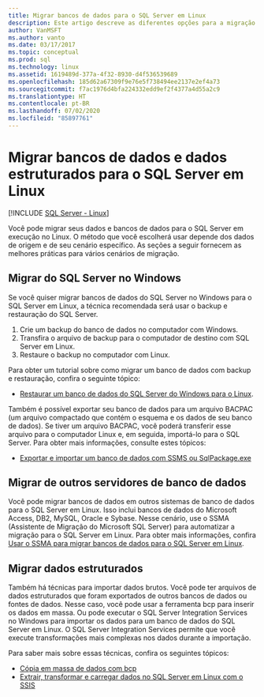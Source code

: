 ```yaml
---
title: Migrar bancos de dados para o SQL Server em Linux
description: Este artigo descreve as diferentes opções para a migração de dados e bancos de dados para o SQL Server em Linux.
author: VanMSFT
ms.author: vanto
ms.date: 03/17/2017
ms.topic: conceptual
ms.prod: sql
ms.technology: linux
ms.assetid: 1619489d-377a-4f32-8930-d4f536539689
ms.openlocfilehash: 185d62a67309f9e76e5f738494ee2137e2ef4a73
ms.sourcegitcommit: f7ac1976d4bfa224332edd9ef2f4377a4d55a2c9
ms.translationtype: HT
ms.contentlocale: pt-BR
ms.lasthandoff: 07/02/2020
ms.locfileid: "85897761"
---
```

# <a name="migrate-databases-and-structured-data-to-sql-server-on-linux"></a>Migrar bancos de dados e dados estruturados para o SQL Server em Linux 

[!INCLUDE [SQL Server - Linux](../includes/applies-to-version/sql-linux.md)]

Você pode migrar seus dados e bancos de dados para o SQL Server em execução no Linux. O método que você escolherá usar depende dos dados de origem e de seu cenário específico. As seções a seguir fornecem as melhores práticas para vários cenários de migração.

## <a name="migrate-from-sql-server-on-windows"></a>Migrar do SQL Server no Windows
Se você quiser migrar bancos de dados do SQL Server no Windows para o SQL Server em Linux, a técnica recomendada será usar o backup e restauração do SQL Server.

1. Crie um backup do banco de dados no computador com Windows.
2. Transfira o arquivo de backup para o computador de destino com SQL Server em Linux.
3. Restaure o backup no computador com Linux. 

Para obter um tutorial sobre como migrar um banco de dados com backup e restauração, confira o seguinte tópico:

- [Restaurar um banco de dados do SQL Server do Windows para o Linux](sql-server-linux-migrate-restore-database.md).

Também é possível exportar seu banco de dados para um arquivo BACPAC (um arquivo compactado que contém o esquema e os dados de seu banco de dados). Se tiver um arquivo BACPAC, você poderá transferir esse arquivo para o computador Linux e, em seguida, importá-lo para o SQL Server. Para obter mais informações, consulte estes tópicos:

- [Exportar e importar um banco de dados com SSMS ou SqlPackage.exe](sql-server-linux-migrate-ssms.md)

## <a name="migrate-from-other-database-servers"></a>Migrar de outros servidores de banco de dados
Você pode migrar bancos de dados em outros sistemas de banco de dados para o SQL Server em Linux. Isso inclui bancos de dados do Microsoft Access, DB2, MySQL, Oracle e Sybase. Nesse cenário, use o SSMA (Assistente de Migração do Microsoft SQL Server) para automatizar a migração para o SQL Server em Linux. Para obter mais informações, confira [Usar o SSMA para migrar bancos de dados para o SQL Server em Linux](sql-server-linux-migrate-ssma.md).  

## <a name="migrate-structured-data"></a>Migrar dados estruturados
Também há técnicas para importar dados brutos. Você pode ter arquivos de dados estruturados que foram exportados de outros bancos de dados ou fontes de dados. Nesse caso, você pode usar a ferramenta bcp para inserir os dados em massa. Ou pode executar o SQL Server Integration Services no Windows para importar os dados para um banco de dados do SQL Server em Linux. O SQL Server Integration Services permite que você execute transformações mais complexas nos dados durante a importação. 

Para saber mais sobre essas técnicas, confira os seguintes tópicos:

- [Cópia em massa de dados com bcp](sql-server-linux-migrate-bcp.md)
- [Extrair, transformar e carregar dados no SQL Server em Linux com o SSIS](sql-server-linux-migrate-ssis.md) 

